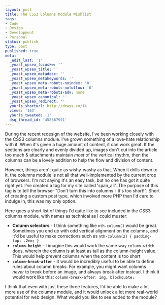 ```yaml
---
layout: post
title: The CSS3 Columns Module Wishlist
tags:
- Code
- Design
- Development
- Personal
status: publish
type: post
published: true
meta:
  _edit_last: '1'
  _yoast_wpseo_focuskw: ''
  _yoast_wpseo_title: ''
  _yoast_wpseo_metadesc: ''
  _yoast_wpseo_metakeywords: ''
  _yoast_wpseo_meta-robots-noindex: '0'
  _yoast_wpseo_meta-robots-nofollow: '0'
  _yoast_wpseo_meta-robots-adv: none
  _yoast_wpseo_canonical: ''
  _yoast_wpseo_redirect: ''
  yourls_shorturl: http://drwys.so/1k
  views: '163'
  yourls_tweeted: '1'
  dsq_thread_id: '458567991'
---
```

During the recent redesign of the website, I've been working closely with the CSS3 columns module. I've grown something of a love-hate relationship with it. When it's given a huge amount of content, it can work great. If the sections are clearly and evenly divided up, images don't cut into the article too much &amp; attachments maintain <em>most</em> of the vertical rhythm, then the columns can be a lovely addition to help the flow and division of content.

However, things aren't quite as wishy-washy as that. When it drills down to it, the columns module is not all that well-implemented by the current crop of browsers. I'm not saying it's an easy task, but no one has got it quite right yet. I've created a tag for my site called 'span_all'. The purpose of this tag is to tell the browser "Don't turn this into columns - it's too short!". Short of creating a custom post type, which involved more PHP than I'd care to indulge in, this was my only option.

<!--more-->

Here goes a short list of things I'd quite like to see included in the CSS3 columns module, with names as technical as I could muster:
<ul>
	<li><strong>Column selectors</strong> - I think something like <code>nth-column()</code> would be great. Sometimes you end up with odd vertical alignment on the columns, and it'd be useful to make corrections such as <code>nth-column(2) { padding-top: .2em; }</code></li>
	<li><strong><code>column-height</code></strong> - I imagine this would work the same way <code>column-width</code> does, wherein the column is at least as tall as the column-height value. This would help prevent columns when the content is too short</li>
	<li><strong><code>column-break-after</code></strong> - it would be incredibly useful to be able to define rules about column breaks. For example, you might want columns <em>never</em> to break before an image, and always break after instead. I think it would work like this: <code>column-break-after: img, blockquote;</code></li>
</ul>
I think that even with just these three features, I'd be able to make a lot more use of the columns module, and it would unlock a lot more real-world potential for web design. What would you like to see added to the module?
